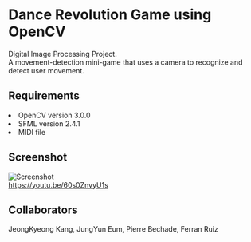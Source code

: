 # Dance Revolution Game using OpenCV

Digital Image Processing Project.<br/>
A movement-detection mini-game that uses a camera to recognize and detect user movement.


## Requirements
<li>OpenCV version 3.0.0</li>
<li>SFML version 2.4.1</li>
<li>MIDI file</li>


## Screenshot
![Screenshot](https://github.com/jeongkyeong/dance-revolution-game-and-OpenCV/blob/master/Screenshot.png)
<br><https://youtu.be/60s0ZnvyU1s>

## Collaborators 
JeongKyeong Kang, JungYun Eum, Pierre Bechade, Ferran Ruiz
